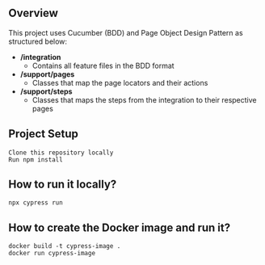 ## Overview
This project uses Cucumber (BDD) and Page Object Design Pattern as structured below:
- **/integration**
    - Contains all feature files in the BDD format
- **/support/pages**
	- Classes that map the page locators and their actions
- **/support/steps**
	- Classes that maps the steps from the integration to their respective pages

## Project Setup
```
Clone this repository locally
Run npm install
```

## How to run it locally?
```
npx cypress run
```

## How to create the Docker image and run it?
```
docker build -t cypress-image .
docker run cypress-image
```
